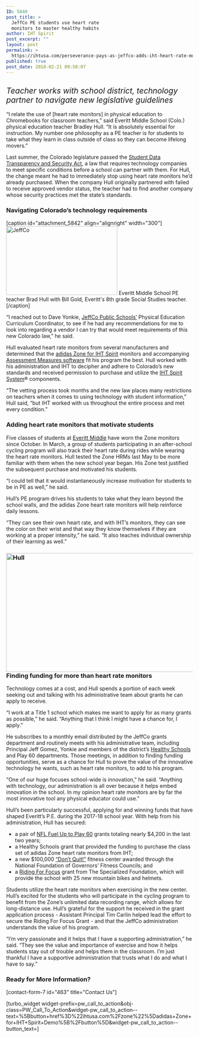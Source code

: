 ```yaml
---
ID: 5840
post_title: >
  JeffCo PE students use heart rate
  monitors to master healthy habits
author: IHT Spirit
post_excerpt: ""
layout: post
permalink: >
  https://ihtusa.com/perseverance-pays-as-jeffco-adds-iht-heart-rate-monitors/
published: true
post_date: 2018-02-21 09:58:07
---
```

<h2><em><span style="font-weight: 400;">Teacher works with school district, technology partner to navigate new legislative guidelines</span></em></h2>
<span style="font-weight: 400;">“I relate the use of [heart rate monitors] in physical education to Chromebooks for classroom teachers,” said Everitt Middle School (Colo.) physical education teacher Bradley Hull. “It is absolutely essential for instruction. My number one philosophy as a PE teacher is for students to take what they learn in class outside of class so they can become lifelong movers.”</span>

<span style="font-weight: 400;">Last summer, the Colorado legislature passed the </span><a href="https://www.cde.state.co.us/dataprivacyandsecurity/dplaw-districts" target="_blank" rel="nofollow noopener"><span style="font-weight: 400;">Student Data Transparency and Security Act</span></a><span style="font-weight: 400;">, a law that requires technology companies to meet specific conditions before a school can partner with them. For Hull, the change meant he had to immediately stop using heart rate monitors he’d already purchased. When the company Hull originally partnered with failed to receive approved vendor status, the teacher had to find another company whose security practices met the state’s standards. </span><!--more-->
<h3><b>Navigating Colorado’s technology requirements</b></h3>
[caption id="attachment_5842" align="alignright" width="300"]<a href="https://ihtusa.com/wp-content/uploads/2017/08/Jeffco4-bradwithhistoryteacher.jpg"><img class="size-medium wp-image-5842" src="https://ihtusa.com/wp-content/uploads/2017/08/Jeffco4-bradwithhistoryteacher-300x186.jpg" alt="JeffCo" width="300" height="186" /></a> Everitt Middle School PE teacher Brad Hull with Bill Gold, Everitt's 8th grade Social Studies teacher.[/caption]

<span style="font-weight: 400;">“I reached out to Dave Yonkie, </span><a href="https://jeffco.ss12.sharpschool.com/" target="_blank" rel="nofollow noopener"><span style="font-weight: 400;">JeffCo Public Schools’</span></a><span style="font-weight: 400;"> Physical Education Curriculum Coordinator, to see if he had any recommendations for me to look into regarding a vendor I can try that would meet requirements of this new Colorado law,” he said.</span>

<span style="font-weight: 400;">Hull evaluated heart rate monitors from several manufacturers and determined that the </span><a href="http://ihtusa.com/zone" target="_blank" rel="noopener"><span style="font-weight: 400;">adidas Zone for IHT Spirit</span></a><span style="font-weight: 400;"> monitors and accompanying <a href="https://ihtusa.com/spirit-system/assessment-software/" target="_blank" rel="nofollow noopener">Assessment Measures software</a> fit his program the best. Hull worked with his administration and IHT to decipher and adhere to Colorado’s new standards and received permission to purchase and utilize the <a href="http://ihtusa.com/spirit-system">IHT Spirit System</a>® components.</span>

<span style="font-weight: 400;">“The vetting process took months and the new law places many restrictions on teachers when it comes to using technology with student information,” Hull said, “but IHT worked with us throughout the entire process and met every condition.”</span>
<h3><b>Adding heart rate monitors that motivate students</b></h3>
<span style="font-weight: 400;">Five classes of students at </span><a href="http://everitt.jeffcopublicschools.org/" target="_blank" rel="nofollow noopener"><span style="font-weight: 400;">Everitt Middle</span></a><span style="font-weight: 400;"> have worn the Zone monitors since October. In March, a group of students participating in an after-school cycling program will also track their heart rate during rides while wearing the heart rate monitors. Hull tested the Zone HRMs last May to be more familiar with them when the new school year began. His Zone test justified the subsequent purchase and motivated his students.</span>

<span style="font-weight: 400;">“I could tell that it would instantaneously increase motivation for students to be in PE as well,” he said.</span>

<span style="font-weight: 400;">Hull’s PE program drives his students to take what they learn beyond the school walls, and the adidas Zone heart rate monitors will help reinforce daily lessons.</span>

<span style="font-weight: 400;">“They can see their own heart rate, and with IHT’s monitors, they can see the color on their wrist and that way they know themselves if they are working at a proper intensity,” he said. “It also teaches individual ownership of their learning as well.”</span>
<h3><b><a href="https://ihtusa.com/wp-content/uploads/2017/08/Jeffco3-FUTP60-feature.jpg"><img class="aligncenter wp-image-5841" src="https://ihtusa.com/wp-content/uploads/2017/08/Jeffco3-FUTP60-feature-300x161.jpg" alt="Hull" width="600" height="321" /></a>Finding funding for more than heart rate monitors</b></h3>
<span style="font-weight: 400;">Technology comes at a cost, and Hull spends a portion of each week seeking out and talking with his administrative team about grants he can apply to receive. </span>

<span style="font-weight: 400;">“I work at a Title 1 school which makes me want to apply for as many grants as possible,” he said. “Anything that I think I might have a chance for, I apply.”</span>

<span style="font-weight: 400;">He subscribes to a monthly email distributed by the JeffCo grants department and routinely meets with his administrative team, including Principal Jeff Gomez, Yonkie and members of the district’s </span><a href="https://jeffco.ss12.sharpschool.com/services/health_services/healthy_schools" target="_blank" rel="nofollow noopener"><span style="font-weight: 400;">Healthy Schools</span></a><span style="font-weight: 400;"> and Play 60 departments. Those meetings, in addition to finding funding opportunities, serve as a chance for Hull to prove the value of the innovative technology he wants, such as heart rate monitors, to add to his program.</span>

<span style="font-weight: 400;">“One of our huge focuses school-wide is innovation,” he said. “Anything with technology, our administration is all over because it helps embed innovation in the school. In my opinion heart rate monitors are by far the most innovative tool any physical educator could use.”</span>

<span style="font-weight: 400;">Hull’s been particularly successful, applying for and winning funds that have shaped Everitt’s P.E. during the 2017-18 school year. With help from his administration, Hull has secured: </span>
<ul>
 	<li style="font-weight: 400;"><span style="font-weight: 400;">a pair of </span><a href="https://www.fueluptoplay60.com/" target="_blank" rel="nofollow noopener"><span style="font-weight: 400;">NFL Fuel Up to Play 60</span></a><span style="font-weight: 400;"> grants totaling nearly $4,200 in the last two years;</span></li>
 	<li style="font-weight: 400;"><span style="font-weight: 400;">a Healthy Schools grant that provided the funding to purchase the class set of adidas Zone heart rate monitors from IHT; </span></li>
 	<li style="font-weight: 400;"><span style="font-weight: 400;">a new $100,000 </span><a href="https://www.colorado.gov/governor/news/three-colorado-schools-selected-national-don%E2%80%99t-quit-fitness-center-winners" target="_blank" rel="nofollow noopener"><span style="font-weight: 400;">“Don’t Quit!”</span></a><span style="font-weight: 400;"> fitness center awarded through the National Foundation of Governors’ Fitness Councils; and</span></li>
 	<li style="font-weight: 400;"><span style="font-weight: 400;">a </span><a href="https://www.specialized.com/us/en/specialized-foundation-school-program-grant" target="_blank" rel="nofollow noopener"><span style="font-weight: 400;">Riding For Focus</span></a><span style="font-weight: 400;"> grant from The Specialized Foundation, which will provide the school with 25 new mountain bikes and helmets.</span></li>
</ul>
<span style="font-weight: 400;">Students utilize the heart rate monitors when exercising in the new center. Hull’s excited for the students who will participate in the cycling program to benefit from the Zone’s unlimited data recording range, which allows for long-distance use. Hull’s grateful for the support he received in the grant application process - Assistant Principal Tim Carlin helped lead the effort to secure the Riding For Focus Grant - and that the JeffCo administration understands the value of his program.</span>

<span style="font-weight: 400;">“I’m very passionate and it helps that I have a supporting administration,” he said. “They see the value and importance of exercise and how it helps students stay out of trouble and helps them in the classroom. I’m just thankful I have a supportive administration that trusts what I do and what I have to say.”</span>
<h3>Ready for More Information?</h3>
[contact-form-7 id="463" title="Contact Us"]

[turbo_widget widget-prefix=pw_call_to_action&obj-class=PW_Call_To_Action&widget-pw_call_to_action--text=%5Bbutton+href%3D%22ihtusa.com%2Fzone%22%5Dadidas+Zone+for+IHT+Spirit+Demo%5B%2Fbutton%5D&widget-pw_call_to_action--button_text=]